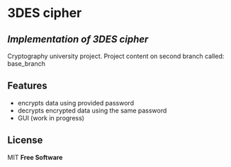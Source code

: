 # 3DES cipher
## _Implementation of 3DES cipher_



Cryptography university project. Project content on second branch called: base_branch

## Features

- encrypts data using provided password
- decrypts encrypted data using the same password
- GUI (work in progress)

## License

MIT
**Free Software**
